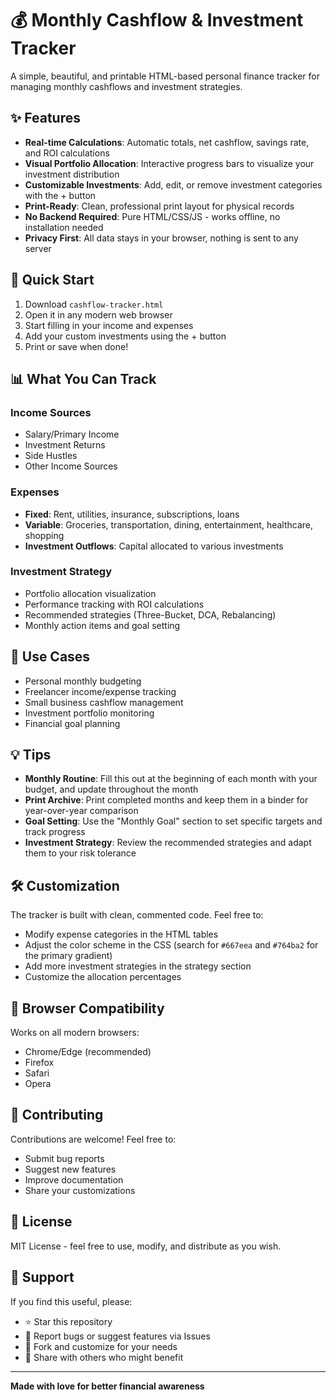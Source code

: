 # 💰 Monthly Cashflow & Investment Tracker

A simple, beautiful, and printable HTML-based personal finance tracker for managing monthly cashflows and investment strategies.

## ✨ Features

- **Real-time Calculations**: Automatic totals, net cashflow, savings rate, and ROI calculations
- **Visual Portfolio Allocation**: Interactive progress bars to visualize your investment distribution
- **Customizable Investments**: Add, edit, or remove investment categories with the + button
- **Print-Ready**: Clean, professional print layout for physical records
- **No Backend Required**: Pure HTML/CSS/JS - works offline, no installation needed
- **Privacy First**: All data stays in your browser, nothing is sent to any server

## 🚀 Quick Start

1. Download `cashflow-tracker.html`
2. Open it in any modern web browser
3. Start filling in your income and expenses
4. Add your custom investments using the + button
5. Print or save when done!

## 📊 What You Can Track

### Income Sources
- Salary/Primary Income
- Investment Returns
- Side Hustles
- Other Income Sources

### Expenses
- **Fixed**: Rent, utilities, insurance, subscriptions, loans
- **Variable**: Groceries, transportation, dining, entertainment, healthcare, shopping
- **Investment Outflows**: Capital allocated to various investments

### Investment Strategy
- Portfolio allocation visualization
- Performance tracking with ROI calculations
- Recommended strategies (Three-Bucket, DCA, Rebalancing)
- Monthly action items and goal setting

## 🎯 Use Cases

- Personal monthly budgeting
- Freelancer income/expense tracking
- Small business cashflow management
- Investment portfolio monitoring
- Financial goal planning

## 💡 Tips

- **Monthly Routine**: Fill this out at the beginning of each month with your budget, and update throughout the month
- **Print Archive**: Print completed months and keep them in a binder for year-over-year comparison
- **Goal Setting**: Use the "Monthly Goal" section to set specific targets and track progress
- **Investment Strategy**: Review the recommended strategies and adapt them to your risk tolerance

## 🛠️ Customization

The tracker is built with clean, commented code. Feel free to:
- Modify expense categories in the HTML tables
- Adjust the color scheme in the CSS (search for `#667eea` and `#764ba2` for the primary gradient)
- Add more investment strategies in the strategy section
- Customize the allocation percentages

## 📱 Browser Compatibility

Works on all modern browsers:
- Chrome/Edge (recommended)
- Firefox
- Safari
- Opera

## 🤝 Contributing

Contributions are welcome! Feel free to:
- Submit bug reports
- Suggest new features
- Improve documentation
- Share your customizations

## 📄 License

MIT License - feel free to use, modify, and distribute as you wish.

## 🌟 Support

If you find this useful, please:
- ⭐ Star this repository
- 🐛 Report bugs or suggest features via Issues
- 🔀 Fork and customize for your needs
- 📢 Share with others who might benefit

---

**Made with love for better financial awareness**
